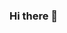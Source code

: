 ### Hi there 👋

<!--
**murrxd/murrxd** is a ✨ _special_ ✨ repository because its `README.md` (this file) appears on your GitHub profile.

Here are some ideas to get you started:

- 🔭 I’m currently working on ...
- 🌱 I’m currently learning at Azerbaijan State University of Economy
- 👯 I’m looking to collaborate on cryptocurrencies and meta worlds
- 🤔 I’m looking for help with sponsoring my projects
- 💬 Ask me about smth
- 📫 How to reach me: none
- 😄 Pronouns: none
- ⚡ Fun fact: none
-->
